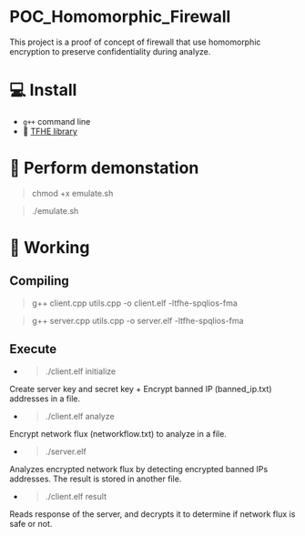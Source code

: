 # POC_Homomorphic_Firewall

This project is a proof of concept of firewall that use homomorphic encryption to preserve confidentiality during analyze.

# 💻 Install

- `g++` command line
- 🔗 [TFHE library](https://github.com/tfhe/tfhe?tab=readme-ov-file#installation)

# 🚀 Perform demonstation

> chmod +x emulate.sh

> ./emulate.sh

# 🔦 Working

## Compiling

> g++ client.cpp utils.cpp -o client.elf -ltfhe-spqlios-fma

> g++ server.cpp utils.cpp -o server.elf -ltfhe-spqlios-fma

## Execute

- > ./client.elf initialize

Create server key and secret key + Encrypt banned IP (banned_ip.txt) addresses in a file.

- > ./client.elf analyze

Encrypt network flux (networkflow.txt) to analyze in a file.

- > ./server.elf

Analyzes encrypted network flux by detecting encrypted banned IPs addresses. The result is stored in another file.

- > ./client.elf result

Reads response of the server, and decrypts it to determine if network flux is safe or not.
